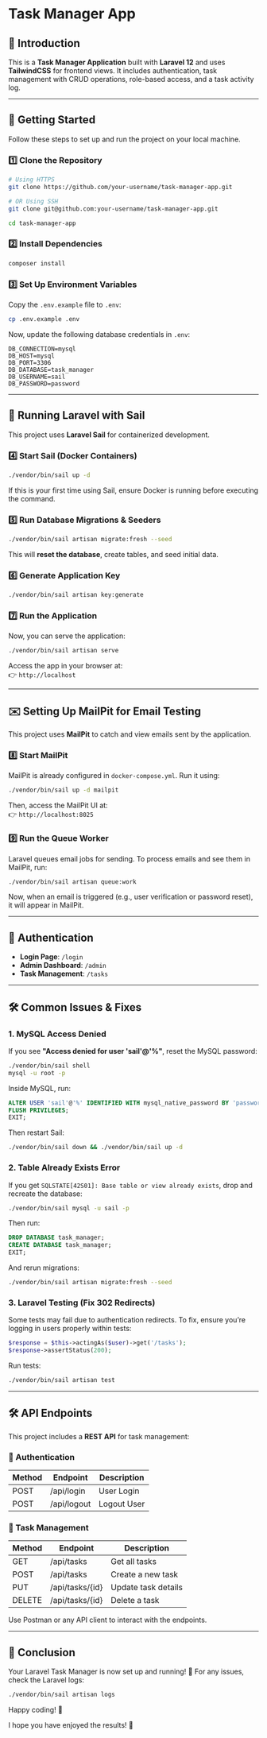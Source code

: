 # Task Manager App

## 📌 Introduction

This is a **Task Manager Application** built with **Laravel 12** and uses **TailwindCSS** for frontend views. It includes authentication, task management with CRUD operations, role-based access, and a task activity log.

---

## 🚀 Getting Started

Follow these steps to set up and run the project on your local machine.

### **1️⃣ Clone the Repository**

```bash
# Using HTTPS
git clone https://github.com/your-username/task-manager-app.git

# OR Using SSH
git clone git@github.com:your-username/task-manager-app.git

cd task-manager-app
```

### **2️⃣ Install Dependencies**

```bash
composer install
```

### **3️⃣ Set Up Environment Variables**

Copy the `.env.example` file to `.env`:

```bash
cp .env.example .env
```

Now, update the following database credentials in `.env`:

```env
DB_CONNECTION=mysql
DB_HOST=mysql
DB_PORT=3306
DB_DATABASE=task_manager
DB_USERNAME=sail
DB_PASSWORD=password
```

---

## 🐳 Running Laravel with Sail

This project uses **Laravel Sail** for containerized development.

### **4️⃣ Start Sail (Docker Containers)**

```bash
./vendor/bin/sail up -d
```

If this is your first time using Sail, ensure Docker is running before executing the command.

### **5️⃣ Run Database Migrations & Seeders**

```bash
./vendor/bin/sail artisan migrate:fresh --seed
```

This will **reset the database**, create tables, and seed initial data.

### **6️⃣ Generate Application Key**

```bash
./vendor/bin/sail artisan key:generate
```

### **7️⃣ Run the Application**

Now, you can serve the application:

```bash
./vendor/bin/sail artisan serve
```

Access the app in your browser at:\
👉 `http://localhost`

---

## ✉️ Setting Up MailPit for Email Testing

This project uses **MailPit** to catch and view emails sent by the application.

### **8️⃣ Start MailPit**

MailPit is already configured in `docker-compose.yml`. Run it using:

```bash
./vendor/bin/sail up -d mailpit
```

Then, access the MailPit UI at:\
👉 `http://localhost:8025`

### **9️⃣ Run the Queue Worker**

Laravel queues email jobs for sending. To process emails and see them in MailPit, run:

```bash
./vendor/bin/sail artisan queue:work
```

Now, when an email is triggered (e.g., user verification or password reset), it will appear in MailPit.

---

## 🔑 Authentication

- **Login Page**: `/login`
- **Admin Dashboard**: `/admin`
- **Task Management**: `/tasks`

---

## 🛠 Common Issues & Fixes

### **1. MySQL Access Denied**

If you see **"Access denied for user 'sail'@'%"**, reset the MySQL password:

```bash
./vendor/bin/sail shell
mysql -u root -p
```

Inside MySQL, run:

```sql
ALTER USER 'sail'@'%' IDENTIFIED WITH mysql_native_password BY 'password';
FLUSH PRIVILEGES;
EXIT;
```

Then restart Sail:

```bash
./vendor/bin/sail down && ./vendor/bin/sail up -d
```

### **2. Table Already Exists Error**

If you get `SQLSTATE[42S01]: Base table or view already exists`, drop and recreate the database:

```bash
./vendor/bin/sail mysql -u sail -p
```

Then run:

```sql
DROP DATABASE task_manager;
CREATE DATABASE task_manager;
EXIT;
```

And rerun migrations:

```bash
./vendor/bin/sail artisan migrate:fresh --seed
```

### **3. Laravel Testing (Fix 302 Redirects)**

Some tests may fail due to authentication redirects. To fix, ensure you’re logging in users properly within tests:

```php
$response = $this->actingAs($user)->get('/tasks');
$response->assertStatus(200);
```

Run tests:

```bash
./vendor/bin/sail artisan test
```

---

## 🛠 API Endpoints

This project includes a **REST API** for task management:

### **🔐 Authentication**

| Method | Endpoint    | Description |
| ------ | ----------- | ----------- |
| POST   | /api/login  | User Login  |
| POST   | /api/logout | Logout User |

### **📝 Task Management**

| Method | Endpoint        | Description         |
| ------ | --------------- | ------------------- |
| GET    | /api/tasks      | Get all tasks       |
| POST   | /api/tasks      | Create a new task   |
| PUT    | /api/tasks/{id} | Update task details |
| DELETE | /api/tasks/{id} | Delete a task       |

Use Postman or any API client to interact with the endpoints.

---

## 🎯 Conclusion

Your Laravel Task Manager is now set up and running! 🚀
For any issues, check the Laravel logs:

```bash
./vendor/bin/sail artisan logs
```

Happy coding! 🎉



I hope you have enjoyed the results! 🎉

